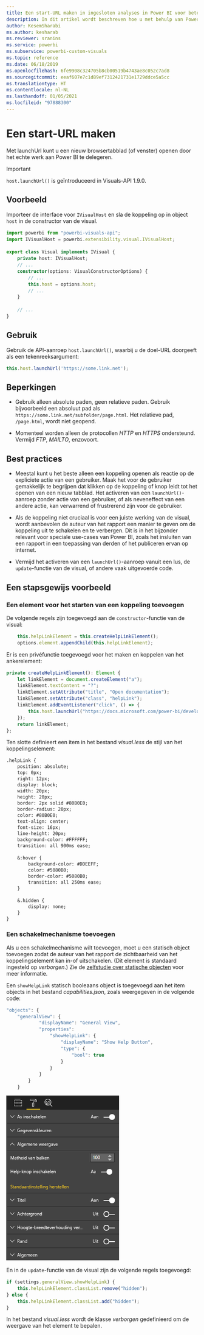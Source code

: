 ```yaml
---
title: Een start-URL maken in ingesloten analyses in Power BI voor betere ingesloten BI-inzichten
description: In dit artikel wordt beschreven hoe u met behulp van Power BI-visuals een URL op een nieuw tabblad kunt openen. Maak betere geïntegreerde BI-inzichten mogelijk met geïntegreerde analytische gegevens voor Power BI.
author: KesemSharabi
ms.author: kesharab
ms.reviewer: sranins
ms.service: powerbi
ms.subservice: powerbi-custom-visuals
ms.topic: reference
ms.date: 06/18/2019
ms.openlocfilehash: 6fe9908c324705b8cb00519b4743ae8c052c7ad8
ms.sourcegitcommit: eeaf607e7c1d89ef7312421731e1729ddce5a5cc
ms.translationtype: HT
ms.contentlocale: nl-NL
ms.lasthandoff: 01/05/2021
ms.locfileid: "97888300"
---
```

# <a name="create-a-launch-url"></a>Een start-URL maken

Met launchUrl kunt u een nieuw browsertabblad (of venster) openen door het echte werk aan Power BI te delegeren.

> [!IMPORTANT]
> `host.launchUrl()` is geïntroduceerd in Visuals-API 1.9.0.

## <a name="sample"></a>Voorbeeld

Importeer de interface voor `IVisualHost` en sla de koppeling op in object `host` in de constructor van de visual.

```typescript
import powerbi from "powerbi-visuals-api";
import IVisualHost = powerbi.extensibility.visual.IVisualHost;

export class Visual implements IVisual {
    private host: IVisualHost;
    // ...
    constructor(options: VisualConstructorOptions) {
        // ...
        this.host = options.host;
        // ...
    }

    // ...
}
```

## <a name="usage"></a>Gebruik

Gebruik de API-aanroep `host.launchUrl()`, waarbij u de doel-URL doorgeeft als een tekenreeksargument:

```typescript
this.host.launchUrl('https://some.link.net');
```

## <a name="restrictions"></a>Beperkingen

* Gebruik alleen absolute paden, geen relatieve paden. Gebruik bijvoorbeeld een absoluut pad als `https://some.link.net/subfolder/page.html`. Het relatieve pad, `/page.html`, wordt niet geopend.

* Momenteel worden alleen de protocollen *HTTP* en *HTTPS* ondersteund. Vermijd *FTP*, *MAILTO*, enzovoort.

## <a name="best-practices"></a>Best practices

* Meestal kunt u het beste alleen een koppeling openen als reactie op de expliciete actie van een gebruiker. Maak het voor de gebruiker gemakkelijk te begrijpen dat klikken op de koppeling of knop leidt tot het openen van een nieuw tabblad. Het activeren van een `launchUrl()`-aanroep zonder actie van een gebruiker, of als neveneffect van een andere actie, kan verwarrend of frustrerend zijn voor de gebruiker.

* Als de koppeling niet cruciaal is voor een juiste werking van de visual, wordt aanbevolen de auteur van het rapport een manier te geven om de koppeling uit te schakelen en te verbergen. Dit is in het bijzonder relevant voor speciale use-cases van Power BI, zoals het insluiten van een rapport in een toepassing van derden of het publiceren ervan op internet.

* Vermijd het activeren van een `launchUrl()`-aanroep vanuit een lus, de `update`-functie van de visual, of andere vaak uitgevoerde code.

## <a name="a-step-by-step-example"></a>Een stapsgewijs voorbeeld

### <a name="add-a-link-launching-element"></a>Een element voor het starten van een koppeling toevoegen

De volgende regels zijn toegevoegd aan de `constructor`-functie van de visual:

```typescript
    this.helpLinkElement = this.createHelpLinkElement();
    options.element.appendChild(this.helpLinkElement);
```

Er is een privéfunctie toegevoegd voor het maken en koppelen van het ankerelement:

```typescript
private createHelpLinkElement(): Element {
    let linkElement = document.createElement("a");
    linkElement.textContent = "?";
    linkElement.setAttribute("title", "Open documentation");
    linkElement.setAttribute("class", "helpLink");
    linkElement.addEventListener("click", () => {
        this.host.launchUrl("https://docs.microsoft.com/power-bi/developer/visuals/custom-visual-develop-tutorial");
    });
    return linkElement;
};
```

Ten slotte definieert een item in het bestand *visual.less* de stijl van het koppelingselement:

```less
.helpLink {
    position: absolute;
    top: 0px;
    right: 12px;
    display: block;
    width: 20px;
    height: 20px;
    border: 2px solid #80B0E0;
    border-radius: 20px;
    color: #80B0E0;
    text-align: center;
    font-size: 16px;
    line-height: 20px;
    background-color: #FFFFFF;
    transition: all 900ms ease;

    &:hover {
        background-color: #DDEEFF;
        color: #5080B0;
        border-color: #5080B0;
        transition: all 250ms ease;
    }

    &.hidden {
        display: none;
    }
}
```

### <a name="add-a-toggling-mechanism"></a>Een schakelmechanisme toevoegen

Als u een schakelmechanisme wilt toevoegen, moet u een statisch object toevoegen zodat de auteur van het rapport de zichtbaarheid van het koppelingselement kan in-of uitschakelen. (Dit element is standaard ingesteld op *verborgen*.) Zie de [zelfstudie over statische objecten](https://microsoft.github.io/PowerBI-visuals/docs/concepts/objects-and-properties) voor meer informatie.

Een `showHelpLink` statisch booleaans object is toegevoegd aan het item objects in het bestand *capabilities.json*, zoals weergegeven in de volgende code:

```typescript
"objects": {
    "generalView": {
            "displayName": "General View",
            "properties":
                "showHelpLink": {
                    "displayName": "Show Help Button",
                    "type": {
                        "bool": true
                    }
                }
            }
        }
    }
```

![Schakelaar voor het starten van een URL](media/launch-url/launchurl-toggle.png)

En in de `update`-functie van de visual zijn de volgende regels toegevoegd:

```typescript
if (settings.generalView.showHelpLink) {
    this.helpLinkElement.classList.remove("hidden");
} else {
    this.helpLinkElement.classList.add("hidden");
}
```

In het bestand *visual.less* wordt de klasse *verborgen* gedefinieerd om de weergave van het element te bepalen.
